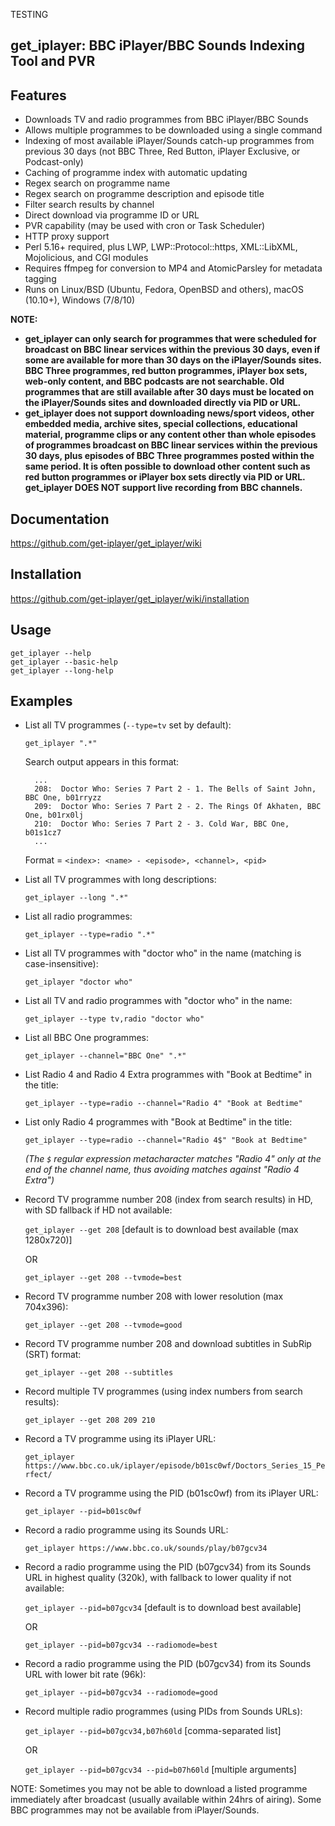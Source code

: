 TESTING

## get_iplayer: BBC iPlayer/BBC Sounds Indexing Tool and PVR

## Features

* Downloads TV and radio programmes from BBC iPlayer/BBC Sounds
* Allows multiple programmes to be downloaded using a single command
* Indexing of most available iPlayer/Sounds catch-up programmes from previous 30 days (not BBC Three, Red Button, iPlayer Exclusive, or Podcast-only)
* Caching of programme index with automatic updating
* Regex search on programme name
* Regex search on programme description and episode title
* Filter search results by channel
* Direct download via programme ID or URL
* PVR capability (may be used with cron or Task Scheduler)
* HTTP proxy support
* Perl 5.16+ required, plus LWP, LWP::Protocol::https, XML::LibXML, Mojolicious, and CGI modules
* Requires ffmpeg for conversion to MP4 and AtomicParsley for metadata tagging
* Runs on Linux/BSD (Ubuntu, Fedora, OpenBSD and others), macOS (10.10+), Windows (7/8/10)

**NOTE:**

- **get_iplayer can only search for programmes that were scheduled for broadcast on BBC linear services within the previous 30 days, even if some are available for more than 30 days on the iPlayer/Sounds sites. BBC Three programmes, red button programmes, iPlayer box sets, web-only content, and BBC podcasts are not searchable. Old programmes that are still available after 30 days must be located on the iPlayer/Sounds sites and downloaded directly via PID or URL.**
- **get_iplayer does not support downloading news/sport videos, other embedded media, archive sites, special collections, educational material, programme clips or any content other than whole episodes of programmes broadcast on BBC linear services within the previous 30 days, plus episodes of BBC Three programmes posted within the same period. It is often possible to download other content such as red button programmes or iPlayer box sets directly via PID or URL. get_iplayer DOES NOT support live recording from BBC channels.**

## Documentation

<https://github.com/get-iplayer/get_iplayer/wiki>

## Installation

<https://github.com/get-iplayer/get_iplayer/wiki/installation>

## Usage

	get_iplayer --help
	get_iplayer --basic-help
	get_iplayer --long-help

## Examples

* List all TV programmes (`--type=tv` set by default):

	`get_iplayer ".*"`

	Search output appears in this format:

		...
		208:  Doctor Who: Series 7 Part 2 - 1. The Bells of Saint John, BBC One, b01rryzz
		209:  Doctor Who: Series 7 Part 2 - 2. The Rings Of Akhaten, BBC One, b01rx0lj
		210:  Doctor Who: Series 7 Part 2 - 3. Cold War, BBC One, b01s1cz7
		...

	Format = `<index>: <name> - <episode>, <channel>, <pid>`

* List all TV programmes with long descriptions:

	`get_iplayer --long ".*"`

* List all radio programmes:

	`get_iplayer --type=radio ".*"`

* List all TV programmes with "doctor who" in the name (matching is case-insensitive):

	`get_iplayer "doctor who"`

* List all TV and radio programmes with "doctor who" in the name:

	`get_iplayer --type tv,radio "doctor who"`

* List all BBC One programmes:

	`get_iplayer --channel="BBC One" ".*"`

* List Radio 4 and Radio 4 Extra programmes with "Book at Bedtime" in the title:

	`get_iplayer --type=radio --channel="Radio 4" "Book at Bedtime"`

* List only Radio 4 programmes with "Book at Bedtime" in the title:

	`get_iplayer --type=radio --channel="Radio 4$" "Book at Bedtime"`

	*(The `$` regular expression metacharacter matches "Radio 4" only at the end of the channel name, thus avoiding matches against "Radio 4 Extra")*

* Record TV programme number 208 (index from search results) in HD, with SD fallback if HD not available:

	`get_iplayer --get 208` [default is to download best available (max 1280x720)]

	OR

	`get_iplayer --get 208 --tvmode=best`

* Record TV programme number 208 with lower resolution (max 704x396):

	`get_iplayer --get 208 --tvmode=good`

* Record TV programme number 208 and download subtitles in SubRip (SRT) format:

	`get_iplayer --get 208 --subtitles`

* Record multiple TV programmes (using index numbers from search results):

	`get_iplayer --get 208 209 210`

* Record a TV programme using its iPlayer URL:

	`get_iplayer https://www.bbc.co.uk/iplayer/episode/b01sc0wf/Doctors_Series_15_Perfect/`

* Record a TV programme using the PID (b01sc0wf) from its iPlayer URL:

	`get_iplayer --pid=b01sc0wf`

* Record a radio programme using its Sounds URL:

    `get_iplayer https://www.bbc.co.uk/sounds/play/b07gcv34`
* Record a radio programme using the PID (b07gcv34) from its Sounds URL in highest quality (320k), with fallback to lower quality if not available:

	`get_iplayer --pid=b07gcv34` [default is to download best available]

	OR

	`get_iplayer --pid=b07gcv34 --radiomode=best`

* Record a radio programme using the PID (b07gcv34) from its Sounds URL with lower bit rate (96k):

	`get_iplayer --pid=b07gcv34 --radiomode=good`

* Record multiple radio programmes (using PIDs from Sounds URLs):

	`get_iplayer --pid=b07gcv34,b07h60ld` [comma-separated list]

	OR

	`get_iplayer --pid=b07gcv34 --pid=b07h60ld` [multiple arguments]

NOTE: Sometimes you may not be able to download a listed programme immediately after broadcast (usually available within 24hrs of airing). Some BBC programmes may not be available from iPlayer/Sounds.
